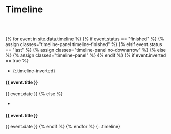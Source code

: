 # Timeline

<br/><br/>

<span class="row col-lg-12">

{% for event in site.data.timeline %}
{% if event.status == "finished" %}
{% assign classes="timeline-panel timeline-finished" %}
{% elsif event.status == "last" %}
{% assign classes="timeline-panel no-downarrow" %}
{% else %}
{% assign classes="timeline-panel" %}
{% endif %}
{% if event.inverted == true %}
* {:.timeline-inverted} <div class="{{ classes }}" markdown="1">
#### {{ event.title }} 
{{ event.date }}
{% else %}
* <div class="{{ classes }}" markdown="1">
#### {{ event.title }} 
{{ event.date }}
{% endif %}
{% endfor %}
{: .timeline}